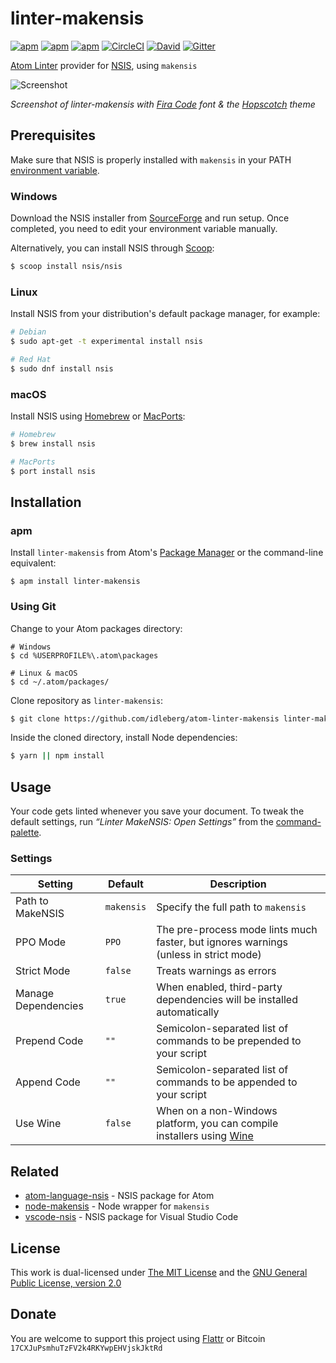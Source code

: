 # linter-makensis

[![apm](https://flat.badgen.net/apm/license/linter-makensis)](https://atom.io/packages/linter-makensis)
[![apm](https://flat.badgen.net/apm/v/linter-makensis)](https://atom.io/packages/linter-makensis)
[![apm](https://flat.badgen.net/apm/dl/linter-makensis)](https://atom.io/packages/linter-makensis)
[![CircleCI](https://flat.badgen.net/circleci/github/idleberg/atom-linter-makensis)](https://circleci.com/gh/idleberg/atom-linter-makensis)
[![David](https://flat.badgen.net/david/dep/idleberg/atom-linter-makensis)](https://david-dm.org/idleberg/atom-linter-makensis)
[![Gitter](https://img.shields.io/badge/chat-Gitter-ed1965.svg?style=flat-square)](https://gitter.im/NSIS-Dev/Atom)

[Atom Linter](https://atomlinter.github.io/) provider for [NSIS](https://nsis.sourceforge.net), using `makensis`

![Screenshot](https://raw.github.com/idleberg/atom-linter-makensis/master/screenshot.png)

*Screenshot of linter-makensis with [Fira Code](http://mozilla.github.io/Fira/) font & the [Hopscotch](https://atom.io/themes/hopscotch) theme*

## Prerequisites

Make sure that NSIS is properly installed with `makensis` in your PATH [environment variable](http://superuser.com/a/284351/195953).

### Windows

Download the NSIS installer from [SourceForge](https://sourceforge.net/p/nsis) and run setup. Once completed, you need to edit your environment variable manually.

Alternatively, you can install NSIS through [Scoop](https://github.com/NSIS-Dev/scoop-nsis):

```sh
$ scoop install nsis/nsis
```

### Linux

Install NSIS from your distribution's default package manager, for example:

```sh
# Debian
$ sudo apt-get -t experimental install nsis

# Red Hat
$ sudo dnf install nsis
```

### macOS

Install NSIS using [Homebrew](http://brew.sh/) or [MacPorts](https://www.macports.org/):

```sh
# Homebrew
$ brew install nsis

# MacPorts
$ port install nsis
```

## Installation

### apm

Install `linter-makensis` from Atom's [Package Manager](http://flight-manual.atom.io/using-atom/sections/atom-packages/) or the command-line equivalent:

`$ apm install linter-makensis`

### Using Git

Change to your Atom packages directory:

```
# Windows
$ cd %USERPROFILE%\.atom\packages

# Linux & macOS
$ cd ~/.atom/packages/
```

Clone repository as `linter-makensis`:

```sh
$ git clone https://github.com/idleberg/atom-linter-makensis linter-makensis
```

Inside the cloned directory, install Node dependencies:

```sh
$ yarn || npm install
```

## Usage

Your code gets linted whenever you save your document. To tweak the default settings, run *“Linter MakeNSIS: Open Settings”* from the [command-palette](https://atom.io/docs/latest/getting-started-atom-basics#command-palette).

### Settings

Setting             | Default    | Description 
--------------------|------------|------------
Path to MakeNSIS    | `makensis` | Specify the full path to `makensis`
PPO Mode            | `PPO`      | The pre-process mode lints much faster, but ignores warnings (unless in strict mode)
Strict Mode         | `false`    | Treats warnings as errors
Manage Dependencies | `true`     | When enabled, third-party dependencies will be installed automatically
Prepend Code        |  `""`      | Semicolon-separated list of commands to be prepended to your script
Append Code         |  `""`      | Semicolon-separated list of commands to be appended to your script
Use Wine            | `false`    | When on a non-Windows platform, you can compile installers using [Wine](https://www.winehq.org/)

## Related

- [atom-language-nsis](https://atom.io/packages/language-nsis) - NSIS package for Atom
- [node-makensis](https://www.npmjs.com/package/makensis) - Node wrapper for `makensis`
- [vscode-nsis](https://marketplace.visualstudio.com/items?itemName=idleberg.nsis) - NSIS package for Visual Studio Code

## License

This work is dual-licensed under [The MIT License](https://opensource.org/licenses/MIT) and the [GNU General Public License, version 2.0](https://opensource.org/licenses/GPL-2.0)

## Donate

You are welcome to support this project using [Flattr](https://flattr.com/submit/auto?user_id=idleberg&url=https://github.com/idleberg/atom-linter-makensis) or Bitcoin `17CXJuPsmhuTzFV2k4RKYwpEHVjskJktRd`
